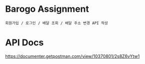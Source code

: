 # Barogo Assignment
`회원가입 / 로그인 / 배달 조회 / 배달 주소 변경 API 작성`


# API Docs
https://documenter.getpostman.com/view/10370801/2s8Z6vYtw1

